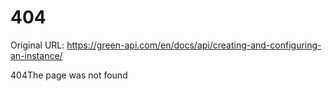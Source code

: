 # 404

Original URL: https://green-api.com/en/docs/api/creating-and-configuring-an-instance/

404The page was not found